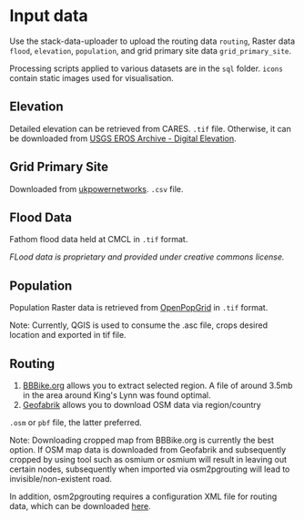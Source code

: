 # Input data

Use the stack-data-uploader to upload the routing data `routing`, Raster data `flood`, `elevation`, `population`, and grid primary site data `grid_primary_site`.

Processing scripts applied to various datasets are in the `sql` folder. `icons` contain static images used for visualisation.

## Elevation

Detailed elevation can be retrieved from CARES. `.tif` file. Otherwise, it can be downloaded from [USGS EROS Archive - Digital Elevation](https://www.usgs.gov/centers/eros/science/usgs-eros-archive-digital-elevation-shuttle-radar-topography-mission-srtm-1#overview).

## Grid Primary Site

Downloaded from [ukpowernetworks](https://ukpowernetworks.opendatasoft.com/explore/dataset/grid-and-primary-sites/information/?disjunctive.sitename&disjunctive.powertransformercount&disjunctive.local_authority&location=14,52.76712,0.42611&basemap=jawg.light). `.csv` file.

## Flood Data

Fathom flood data held at CMCL in `.tif` format.

_FLood data is proprietary and provided under creative commons license._

## Population

Population Raster data is retrieved from [OpenPopGrid](http://openpopgrid.geodata.soton.ac.uk/) in `.tif` format.

Note: Currently, QGIS is used to consume the .asc file, crops desired location and exported in tif file.

## Routing

1) [BBBike.org](https://extract.bbbike.org/) allows you to extract selected region. A file of around 3.5mb in the area around King's Lynn was found optimal.
2) [Geofabrik](https://download.geofabrik.de/) allows you to download OSM data via region/country

`.osm` or `pbf` file, the latter preferred.

Note:
Downloading cropped map from BBBike.org is currently the best option. If OSM map data is downloaded from Geofabrik and subsequently cropped by using tool such as osmium or osmium will result in leaving out certain nodes, subsequently when imported via osm2pgrouting will lead to invisible/non-existent road.

In addition, osm2pgrouting requires a configuration XML file for routing data, which can be downloaded [here](https://github.com/pgRouting/osm2pgrouting/blob/main/mapconfig.xml).
